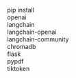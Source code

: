 pip install \
    openai \
    langchain \
    langchain-openai \
    langchain-community \
    chromadb \
    flask \
    pypdf \
    tiktoken
